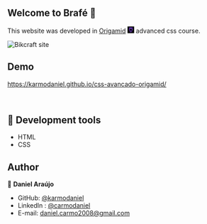 ## Welcome to Brafé 👋
This website was developed in [Origamid](https://origamid.com) <img alt="origamid logo" src="assets/origamid.png" width="15px" height="15px"> advanced css course.

<img alt="Bikcraft site" src="assets/brafe.gif">

</br>

## Demo

https://karmodaniel.github.io/css-avancado-origamid/

</br>

## 🚀 Development tools 

- HTML
- CSS


 ## Author

👤 **Daniel Araújo**

- GitHub: [@karmodaniel](https://github.com/karmodaniel)
- LinkedIn : [@carmodaniel](https://www.linkedin.com/in/carmodaniel/)
- E-mail: daniel.carmo2008@gmail.com

